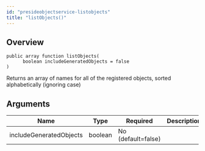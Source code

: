 ```yaml
---
id: "presideobjectservice-listobjects"
title: "listObjects()"
---
```



## Overview




```luceescript
public array function listObjects(
      boolean includeGeneratedObjects = false
)
```

Returns an array of names for all of the registered objects, sorted alphabetically (ignoring case)

## Arguments


<div class="table-responsive"><table class="table"><thead><tr><th>Name</th><th>Type</th><th>Required</th><th>Description</th></tr></thead><tbody><tr><td>includeGeneratedObjects</td><td>boolean</td><td>No (default=false)</td><td></td></tr></tbody></table></div>